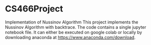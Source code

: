 # CS466Project
Implementation of Nussinov Algorithm
This project implements the Nussinov Algorithm with backtrace. The code contains a single jupyter notebook file. It can either be executed on google colab or locally by downloading anaconda at https://www.anaconda.com/download.
